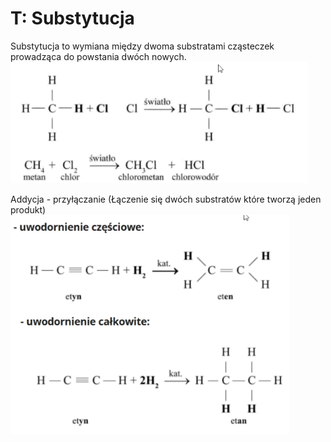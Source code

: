 # T: Substytucja

Substytucja to wymiana między dwoma substratami cząsteczek prowadząca do powstania dwóch nowych.
<img src="Substytucja.png">

Addycja - przyłączanie (Łączenie się dwóch substratów które tworzą jeden produkt)
<img src="addycja.png">

